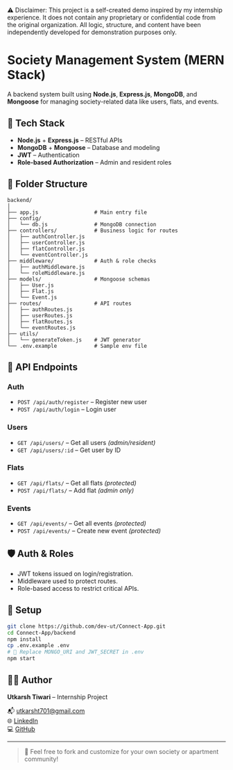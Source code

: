 ⚠️ Disclaimer:
This project is a self-created demo inspired by my internship experience. It does not contain any proprietary or confidential code from the original organization. All logic, structure, and content have been independently developed for demonstration purposes only.

# Society Management System (MERN Stack)

A backend system built using **Node.js**, **Express.js**, **MongoDB**, and **Mongoose** for managing society-related data like users, flats, and events.

## 🔧 Tech Stack

- **Node.js** + **Express.js** – RESTful APIs
- **MongoDB** + **Mongoose** – Database and modeling
- **JWT** – Authentication
- **Role-based Authorization** – Admin and resident roles

## 📁 Folder Structure

```
backend/
│
├── app.js                  # Main entry file
├── config/
│   └── db.js               # MongoDB connection
├── controllers/            # Business logic for routes
│   ├── authController.js
│   ├── userController.js
│   ├── flatController.js
│   └── eventController.js
├── middleware/             # Auth & role checks
│   ├── authMiddleware.js
│   └── roleMiddleware.js
├── models/                 # Mongoose schemas
│   ├── User.js
│   ├── Flat.js
│   └── Event.js
├── routes/                 # API routes
│   ├── authRoutes.js
│   ├── userRoutes.js
│   ├── flatRoutes.js
│   └── eventRoutes.js
├── utils/
│   └── generateToken.js    # JWT generator
└── .env.example            # Sample env file
```

## 🧪 API Endpoints

### Auth
- `POST /api/auth/register` – Register new user
- `POST /api/auth/login` – Login user

### Users
- `GET /api/users/` – Get all users *(admin/resident)*
- `GET /api/users/:id` – Get user by ID

### Flats
- `GET /api/flats/` – Get all flats *(protected)*
- `POST /api/flats/` – Add flat *(admin only)*

### Events
- `GET /api/events/` – Get all events *(protected)*
- `POST /api/events/` – Create new event *(protected)*

## 🛡️ Auth & Roles

- JWT tokens issued on login/registration.
- Middleware used to protect routes.
- Role-based access to restrict critical APIs.

## 📌 Setup

```bash
git clone https://github.com/dev-ut/Connect-App.git
cd Connect-App/backend
npm install
cp .env.example .env
# 🔑 Replace MONGO_URI and JWT_SECRET in .env
npm start
```

## 🧑‍💻 Author

**Utkarsh Tiwari** – Internship Project

📬 [utkarsht701@gmail.com](mailto:utkarsht701@gmail.com)  
🌐 [LinkedIn](https://www.linkedin.com/in/utkarsh-tiwari-69244024b/)  
💻 [GitHub](https://github.com/dev-ut)

---

> 🚀 Feel free to fork and customize for your own society or apartment community!
